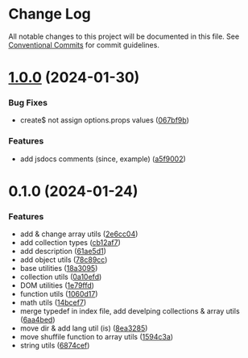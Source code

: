 # Change Log

All notable changes to this project will be documented in this file.
See [Conventional Commits](https://conventionalcommits.org) for commit guidelines.

# [1.0.0](https://github.com/janghye0k/doumi/compare/v0.1.0...v1.0.0) (2024-01-30)

### Bug Fixes

- create$ not assign options.props values ([067bf9b](https://github.com/janghye0k/doumi/commit/067bf9bbe307d534e83c640c81806bd4ea7825e1))

### Features

- add jsdocs comments (since, example) ([a5f9002](https://github.com/janghye0k/doumi/commit/a5f9002d52b1ce3e9dbea71b3549f58500313fa9))

# 0.1.0 (2024-01-24)

### Features

- add & change array utils ([2e6cc04](https://github.com/janghye0k/doumi/commit/2e6cc04ba688cf3e15fe8982b1279887cd9d7d90))
- add collection types ([cb12af7](https://github.com/janghye0k/doumi/commit/cb12af711a54766b811fefa3facbfafe2771db3f))
- add description ([61ae5d1](https://github.com/janghye0k/doumi/commit/61ae5d1ac4fec3c2f2783703643a832013f22996))
- add object utils ([78c89cc](https://github.com/janghye0k/doumi/commit/78c89cc225051cc3e1fe7edf25b68ede35eedd9c))
- base utilities ([18a3095](https://github.com/janghye0k/doumi/commit/18a3095e04b826f75b45a86dfd7070100a6af620))
- collection utils ([0a10efd](https://github.com/janghye0k/doumi/commit/0a10efdbbd15d115553a3a8651234bb44d601e83))
- DOM utilities ([1e79ffd](https://github.com/janghye0k/doumi/commit/1e79ffd860936293ca6bc1e994ad25fbba328f11))
- function utils ([1060d17](https://github.com/janghye0k/doumi/commit/1060d17a94fbd3f78314cd633ca49117010acd59))
- math utils ([14bcef7](https://github.com/janghye0k/doumi/commit/14bcef7f85d01af54192d522b7381e42594c8bad))
- merge typedef in index file, add develping collections & array utils ([6aa4bed](https://github.com/janghye0k/doumi/commit/6aa4bed22553ad2d2c0d4cbc975b751d863a99a5))
- move dir & add lang util (is) ([8ea3285](https://github.com/janghye0k/doumi/commit/8ea3285ef99f00c74ce15c010bfb68d12568f71a))
- move shuffile function to array utils ([1594c3a](https://github.com/janghye0k/doumi/commit/1594c3aa2d2840421332d9b7fb7c66c1b68f4b33))
- string utils ([6874cef](https://github.com/janghye0k/doumi/commit/6874cef3108ed0a292221d245b6414ec803cc8cf))
